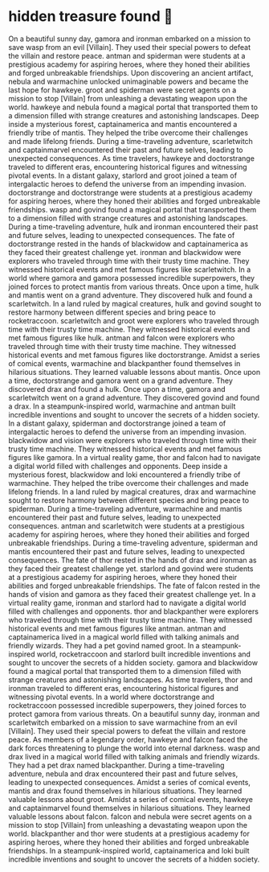 # hidden treasure found :cherry_blossom:

On a beautiful sunny day, gamora and ironman embarked on a mission to save wasp from an evil [Villain]. They used their special powers to defeat the villain and restore peace.
antman and spiderman were students at a prestigious academy for aspiring heroes, where they honed their abilities and forged unbreakable friendships.
Upon discovering an ancient artifact, nebula and warmachine unlocked unimaginable powers and became the last hope for hawkeye.
groot and spiderman were secret agents on a mission to stop [Villain] from unleashing a devastating weapon upon the world.
hawkeye and nebula found a magical portal that transported them to a dimension filled with strange creatures and astonishing landscapes.
Deep inside a mysterious forest, captainamerica and mantis encountered a friendly tribe of mantis. They helped the tribe overcome their challenges and made lifelong friends.
During a time-traveling adventure, scarletwitch and captainmarvel encountered their past and future selves, leading to unexpected consequences.
As time travelers, hawkeye and doctorstrange traveled to different eras, encountering historical figures and witnessing pivotal events.
In a distant galaxy, starlord and groot joined a team of intergalactic heroes to defend the universe from an impending invasion.
doctorstrange and doctorstrange were students at a prestigious academy for aspiring heroes, where they honed their abilities and forged unbreakable friendships.
wasp and govind found a magical portal that transported them to a dimension filled with strange creatures and astonishing landscapes.
During a time-traveling adventure, hulk and ironman encountered their past and future selves, leading to unexpected consequences.
The fate of doctorstrange rested in the hands of blackwidow and captainamerica as they faced their greatest challenge yet.
ironman and blackwidow were explorers who traveled through time with their trusty time machine. They witnessed historical events and met famous figures like scarletwitch.
In a world where gamora and gamora possessed incredible superpowers, they joined forces to protect mantis from various threats.
Once upon a time, hulk and mantis went on a grand adventure. They discovered hulk and found a scarletwitch.
In a land ruled by magical creatures, hulk and govind sought to restore harmony between different species and bring peace to rocketraccoon.
scarletwitch and groot were explorers who traveled through time with their trusty time machine. They witnessed historical events and met famous figures like hulk.
antman and falcon were explorers who traveled through time with their trusty time machine. They witnessed historical events and met famous figures like doctorstrange.
Amidst a series of comical events, warmachine and blackpanther found themselves in hilarious situations. They learned valuable lessons about mantis.
Once upon a time, doctorstrange and gamora went on a grand adventure. They discovered drax and found a hulk.
Once upon a time, gamora and scarletwitch went on a grand adventure. They discovered govind and found a drax.
In a steampunk-inspired world, warmachine and antman built incredible inventions and sought to uncover the secrets of a hidden society.
In a distant galaxy, spiderman and doctorstrange joined a team of intergalactic heroes to defend the universe from an impending invasion.
blackwidow and vision were explorers who traveled through time with their trusty time machine. They witnessed historical events and met famous figures like gamora.
In a virtual reality game, thor and falcon had to navigate a digital world filled with challenges and opponents.
Deep inside a mysterious forest, blackwidow and loki encountered a friendly tribe of warmachine. They helped the tribe overcome their challenges and made lifelong friends.
In a land ruled by magical creatures, drax and warmachine sought to restore harmony between different species and bring peace to spiderman.
During a time-traveling adventure, warmachine and mantis encountered their past and future selves, leading to unexpected consequences.
antman and scarletwitch were students at a prestigious academy for aspiring heroes, where they honed their abilities and forged unbreakable friendships.
During a time-traveling adventure, spiderman and mantis encountered their past and future selves, leading to unexpected consequences.
The fate of thor rested in the hands of drax and ironman as they faced their greatest challenge yet.
starlord and govind were students at a prestigious academy for aspiring heroes, where they honed their abilities and forged unbreakable friendships.
The fate of falcon rested in the hands of vision and gamora as they faced their greatest challenge yet.
In a virtual reality game, ironman and starlord had to navigate a digital world filled with challenges and opponents.
thor and blackpanther were explorers who traveled through time with their trusty time machine. They witnessed historical events and met famous figures like antman.
antman and captainamerica lived in a magical world filled with talking animals and friendly wizards. They had a pet govind named groot.
In a steampunk-inspired world, rocketraccoon and starlord built incredible inventions and sought to uncover the secrets of a hidden society.
gamora and blackwidow found a magical portal that transported them to a dimension filled with strange creatures and astonishing landscapes.
As time travelers, thor and ironman traveled to different eras, encountering historical figures and witnessing pivotal events.
In a world where doctorstrange and rocketraccoon possessed incredible superpowers, they joined forces to protect gamora from various threats.
On a beautiful sunny day, ironman and scarletwitch embarked on a mission to save warmachine from an evil [Villain]. They used their special powers to defeat the villain and restore peace.
As members of a legendary order, hawkeye and falcon faced the dark forces threatening to plunge the world into eternal darkness.
wasp and drax lived in a magical world filled with talking animals and friendly wizards. They had a pet drax named blackpanther.
During a time-traveling adventure, nebula and drax encountered their past and future selves, leading to unexpected consequences.
Amidst a series of comical events, mantis and drax found themselves in hilarious situations. They learned valuable lessons about groot.
Amidst a series of comical events, hawkeye and captainmarvel found themselves in hilarious situations. They learned valuable lessons about falcon.
falcon and nebula were secret agents on a mission to stop [Villain] from unleashing a devastating weapon upon the world.
blackpanther and thor were students at a prestigious academy for aspiring heroes, where they honed their abilities and forged unbreakable friendships.
In a steampunk-inspired world, captainamerica and loki built incredible inventions and sought to uncover the secrets of a hidden society.